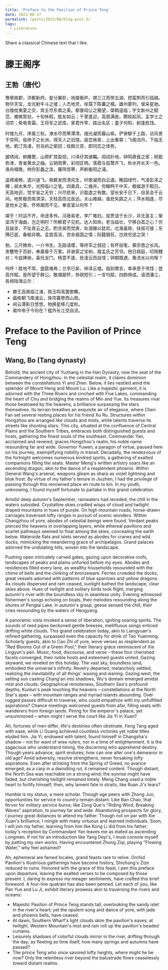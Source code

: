 ```yaml
---
title: 'Preface to the Pavilion of Prince Teng'
date: 2023-08-27
permalink: /posts/2023/08/blog-post-3/
tags:
  - Literature
---
```


Share a classical Chinese text that I like.

# 滕王阁序
## 王勃（唐代）

豫章故郡，洪都新府。星分翼轸，地接衡庐。襟三江而带五湖，控蛮荆而引瓯越。物华天宝，龙光射牛斗之墟；人杰地灵，徐孺下陈蕃之榻。雄州雾列，俊采星驰。台隍枕夷夏之交，宾主尽东南之美。都督阎公之雅望，棨戟遥临；宇文新州之懿范，襜帷暂驻。十旬休假，胜友如云；千里逢迎，高朋满座。腾蛟起凤，孟学士之词宗；紫电青霜，王将军之武库。家君作宰，路出名区；童子何知，躬逢胜饯。

时维九月，序属三秋。潦水尽而寒潭清，烟光凝而暮山紫。俨骖騑于上路，访风景于崇阿。临帝子之长洲，得天人之旧馆。层峦耸翠，上出重霄；飞阁流丹，下临无地。鹤汀凫渚，穷岛屿之萦回；桂殿兰宫，即冈峦之体势。

披绣闼，俯雕甍，山原旷其盈视，川泽纡其骇瞩。闾阎扑地，钟鸣鼎食之家；舸舰弥津，青雀黄龙之舳。云销雨霁，彩彻区明。落霞与孤鹜齐飞，秋水共长天一色。渔舟唱晚，响穷彭蠡之滨，雁阵惊寒，声断衡阳之浦。

遥襟甫畅，逸兴遄飞。爽籁发而清风生，纤歌凝而白云遏。睢园绿竹，气凌彭泽之樽；邺水朱华，光照临川之笔。四美具，二难并。穷睇眄于中天，极娱游于暇日。天高地迥，觉宇宙之无穷；兴尽悲来，识盈虚之有数。望长安于日下，目吴会于云间。地势极而南溟深，天柱高而北辰远。关山难越，谁悲失路之人；萍水相逢，尽是他乡之客。怀帝阍而不见，奉宣室以何年？

嗟乎！时运不齐，命途多舛。冯唐易老，李广难封。屈贾谊于长沙，非无圣主；窜梁鸿于海曲，岂乏明时？所赖君子见机，达人知命。老当益壮，宁移白首之心？穷且益坚，不坠青云之志。酌贪泉而觉爽，处涸辙以犹欢。北海虽赊，扶摇可接；东隅已逝，桑榆非晚。孟尝高洁，空余报国之情；阮籍猖狂，岂效穷途之哭！

勃，三尺微命，一介书生。无路请缨，等终军之弱冠；有怀投笔，慕宗悫之长风。舍簪笏于百龄，奉晨昏于万里。非谢家之宝树，接孟氏之芳邻。他日趋庭，叨陪鲤对；今兹捧袂，喜托龙门。杨意不逢，抚凌云而自惜；钟期既遇，奏流水以何惭？

呜呼！胜地不常，盛筵难再；兰亭已矣，梓泽丘墟。临别赠言，幸承恩于伟饯；登高作赋，是所望于群公。敢竭鄙怀，恭疏短引；一言均赋，四韵俱成。请洒潘江，各倾陆海云尔：

- 滕王高阁临江渚，佩玉鸣鸾罢歌舞。
- 画栋朝飞南浦云，珠帘暮卷西山雨。
- 闲云潭影日悠悠，物换星移几度秋。
- 阁中帝子今何在？槛外长江空自流。

# Preface to the Pavilion of Prince Teng
## Wang, Bo (Tang dynasty)

Behold, the ancient city of Yuzhang in the Han Dynasty, now the seat of the Commandery of Hongzhou. In the celestial realm, it claims dominion between the constellations Yi and Zhen. Below, it lies nestled amid the splendor of Mount Heng and Mount Lu. Like a majestic garment, it is adorned with the Three Rivers and cinched with Five Lakes, commanding the heart of Chu and bridging the realms of Min and Yue. Its treasures rival those bestowed by the heavens, a brilliance surpassing the stars themselves. Its terrain breathes an exquisite air of elegance, where Chen Fan set several resting places for his friend Xu Ru. Structures within Hongzhou are arranged like clouds and mists, while talents traverse its streets like shooting stars. This city, situated at the confluence of Central Plains and the Southern Tribes, embraces both distinguished guests and hosts, gathering the finest souls of the southeast. Commander Yan, acclaimed and revered, graces Hongzhou's realm, his noble name resounding far and wide. Governor Yuwen, a paragon of virtue, paused here on his journey, exemplifying nobility in transit. Decadally, the rendezvous of the fortnight welcomes numerous kindred spirits, a gathering of exalted companions filling the seats. Master Meng's written artistry soars like an ascending dragon, akin to the dance of a resplendent phoenix. Within General Wang's arsenal, weapons gleam as sharp as violet lightning and blue frost. By virtue of my father's tenure in Jiuzhen, I had the privilege of passing through this renowned place en route to kin. In my youth, unknowing, I found myself fortunate to partake in this grand celebration.

Amidst deep autumn's September, rainwaters had receded, the chill in the waters subsided. Crystalline skies cradled wisps of cloud and twilight draped mountains in hues of purple. On high mountain roads, horse-drawn carriages traversed lofty ranges in pursuit of scenic wonders. Within Changzhou of yore, abodes of celestial beings were found. Verdant peaks pierced the heavens in overlapping layers, while ethereal pavilions and scarlet pathways seemed to float among the skies, concealing the earth below. Waterside flats and islets served as abodes for cranes and wild ducks, mimicking the meandering grace of archipelagos. Grand palaces adorned the undulating hills, woven into the landscape.

Pushing open intricately carved gates, gazing upon decorative roofs, landscapes of peaks and plains unfurled before my eyes. Abodes and residences filled every lane, as wealthy households resounded with the chime of bells and the clinking of bronzeware. Ferries crowded the docks, great vessels adorned with patterns of blue sparrows and yellow dragons. As clouds dispersed and rain ceased, sunlight bathed the landscape, clear skies above. Hues of twilight and solitary birds took flight, merging autumn's river with the boundless sky in seamless unity. Evening witnessed fishermen's songs echoing on boats, their melodies resounding along the shores of Penglai Lake. In autumn's grasp, geese sensed the chill, their cries resounding by the waters of Hengyang.

A panoramic vista invoked a sense of liberation, igniting soaring spirits. The sounds of reed pipes beckoned gentle breezes, mellifluous songs enticed drifting white clouds. This grand celebration today, akin to Liangyuan's refined gathering, surpassed even the capacity for drink of Tao Yuanming. Scholarly guests, akin to Cao Zhi of yore, wove verses as resplendent as "Red Blooms Out of a Green Pool," their literary grace reminiscent of Xie Lingyun's pen. Music, food, discourse, and verse – these four cherished facets converged, their noble hosts and esteemed guests united. Gazing skyward, we reveled on this holiday. The vast sky, boundless land, embodied the universe's infinity. Revelry departed, melancholy settled, realizing the inevitability of all things' waxing and waning. Gazing west, the setting sun casting Chang'an into shadows, Wu's domain emerged amidst mist and clouds. Geographical remoteness, Southern Sea's profound depths, Kunlun's peak touching the heavens – constellations at the North Star's apex – with mountain ranges and myriad islands abounding. Over rugged passes difficult to traverse, who could empathize with my unfulfilled aspirations? Chance meetings welcomed guests from afar, filling seats with wanderers from foreign lands. Pining for the emperor's palace, yet unsummoned – when might I serve the court like Jia Yi in Xuan?

Ah, fortunes of men differ, life's destinies often obstinate. Feng Tang aged with ease, while Li Guang achieved countless victories yet noble titles eluded him. Jia Yi, endowed with talent, found himself in Changsha's shadow – not for want of wise rulers, nor in a time of enlightenment. It is the sagacious who understand timing, the discerning who apprehend destiny. Though years advance, spirit endures; how can one alter one's demeanor in old age? Amid adversity, resolve strengthens, never forsaking lofty aspirations. Even after drinking from the Spring of Greed, no avarice emerged; as a carp in a dwindling rut, it remained content. Though distant, the North Sea was reachable on a strong wind; the sunrise might have faded, but cherishing twilight remained timely. Meng Chang used a noble heart to fortify himself; then, why lament fate in straits, like Ruan Ji's tears?

Humble is my status, a mere scholar. Though age peers with Zhong Jun, opportunities for service to country remain distant. Like Ban Chao, that fervor for military service burns; like Zong Que's "Riding Wind, Breaking Waves" aspiration, to journey far and wide. Abandoning prospects for glory, I journey great distances to attend my father. Though not on par with Xie Xuan's brilliance, I mingle with many virtuous and learned individuals. Soon, I will join my father, learning from him like Kong Li did from his father; today's reception by Commandant Yan leaves me as elated as ascending Longmen. If not for an introduction like Yang Deyi's, I must console myself by patting my own works. Having encountered Zhong Ziqi, playing "Flowing Water," why feel ashamed?

Ah, ephemeral are famed locales, grand feasts rare to relive. Orchid Pavilion's illustrious gatherings have become history, Shichong's Zize reduced to ruins. Honored with the grace of this feast, I pen this preface upon departure, leaving the exalted verses to be composed by those present. I, daring to express my meager sentiments, have crafted this brief foreword. A four-line quatrain has also been penned. Let each of you, like Pan Yue and Lu Ji, exhibit literary prowess akin to traversing the rivers and oceans:

- Majestic Pavilion of Prince Teng stands tall, overlooking the sandy islet in the river's heart; yet the opulent song and dance of yore, with jade and phoenix bells, have ceased.
- At dawn, Southern Wharf's light clouds skim the pavilion's eaves; at twilight, Western Mountain's mist and rain roll up the pavilion's beaded curtains.
- Leisurely shadows of colorful clouds mirror in the river, drifting through the day; as fleeting as time itself, how many springs and autumns have passed?
- The prince Teng who once savored lofty heights, where might he be now? Only the relentless river beyond the balustrade flows ceaselessly toward distant realms.

